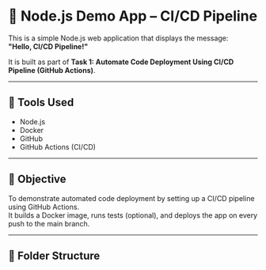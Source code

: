 # 🚀 Node.js Demo App – CI/CD Pipeline

This is a simple Node.js web application that displays the message:  
**"Hello, CI/CD Pipeline!"**

It is built as part of **Task 1: Automate Code Deployment Using CI/CD Pipeline (GitHub Actions)**.

---

## 🔧 Tools Used

- Node.js  
- Docker  
- GitHub  
- GitHub Actions (CI/CD)

---

## 🎯 Objective

To demonstrate automated code deployment by setting up a CI/CD pipeline using GitHub Actions.  
It builds a Docker image, runs tests (optional), and deploys the app on every push to the main branch.

---

## 📂 Folder Structure



